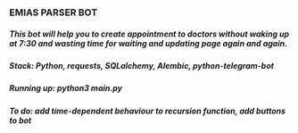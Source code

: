 ### EMIAS PARSER BOT
##### This bot will help you to create appointment to doctors without waking up at 7:30 and wasting time for waiting and updating page again and again.
##### Stack: Python, requests, SQLalchemy, Alembic, python-telegram-bot
##### Running up: python3 main.py
##### To do: add time-dependent behaviour to recursion function, add buttons to bot
